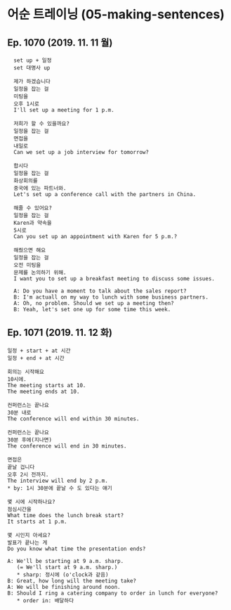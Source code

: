 # 어순 트레이닝 (05-making-sentences)
## Ep. 1070 (2019. 11. 11 월)

      set up + 일정
      set 대명사 up

      제가 하겠습니다
      일정을 잡는 걸
      미팅을
      오후 1시로
      I'll set up a meeting for 1 p.m.

      저희가 할 수 있을까요?
      일정을 잡는 걸
      면접을
      내일로
      Can we set up a job interview for tomorrow?

      합시다
      일정을 잡는 걸
      화상회의를
      중국에 있는 파트너와.
      Let's set up a conference call with the partners in China.

      해줄 수 있어요?
      일정을 잡는 걸
      Karen과 약속을
      5시로
      Can you set up an appointment with Karen for 5 p.m.?

      해줬으면 해요
      일정을 잡는 걸
      오전 미팅을
      문제를 논의하기 위해.
      I want you to set up a breakfast meeting to discuss some issues.

      A: Do you have a moment to talk about the sales report?
      B: I'm actuall on my way to lunch with some business partners.
      A: Oh, no problem. Should we set up a meeting then?
      B: Yeah, let's set one up for some time this week.

## Ep. 1071 (2019. 11. 12 화)

    일정 + start + at 시간
    일정 + end + at 시간

    회의는 시작해요
    10시에.
    The meeting starts at 10.
    The meeting ends at 10.

    컨퍼런스는 끝나요
    30분 내로
    The conference will end within 30 minutes.

    컨퍼런스는 끝나요
    30분 후에(지나면)
    The conference will end in 30 minutes.

    면접은
    끝날 겁니다
    오후 2시 전까지.
    The interview will end by 2 p.m.
    * by: 1시 30분에 끝날 수 도 있다는 얘기

    몇 시에 시작하나요?
    점심시간을
    What time does the lunch break start?
    It starts at 1 p.m.

    몇 시인지 아세요?
    발표가 끝나는 게
    Do you know what time the presentation ends?

    A: We'll be starting at 9 a.m. sharp.
       (= We'll start at 9 a.m. sharp.)
       * sharp: 정시에 (o'clock과 같음)
    B: Great, how long will the meeting take?
    A: We will be finishing around noon.
    B: Should I ring a catering company to order in lunch for everyone?
       * order in: 배달하다
